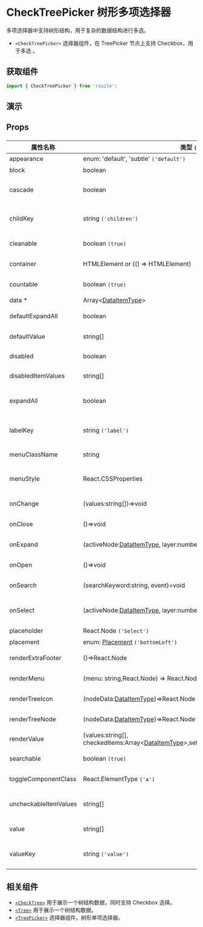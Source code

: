 # CheckTreePicker 树形多项选择器

多项选择器中支持树形结构，用于复杂的数据结构进行多选。

- `<CheckTreePicker>` 选择器组件，在 TreePicker 节点上支持 Checkbox，用于多选 。

## 获取组件

```js
import { CheckTreePicker } from 'rsuite';
```

## 演示

<!--{demo}-->

## Props

### <CheckTreePicker>

| 属性名称              | 类型 `(默认值)`                                                                                            | 描述                            |
| --------------------- | ---------------------------------------------------------------------------------------------------------- | ------------------------------- |
| appearance            | enum: 'default', 'subtle' `('default')`                                                                    | 设置外观                        |
| block                 | boolean                                                                                                    | 堵塞整行                        |
| cascade               | boolean                                                                                                    | checktree 是否级联选择          |
| childKey              | string `('children')`                                                                                      | tree 数据结构 children 属性名称 |
| cleanable             | boolean `(true)`                                                                                           | 是否可以清楚                    |
| container             | HTMLElement or (() => HTMLElement)                                                                         | 设置渲染的容器                  |
| countable             | boolean `(true)`                                                                                           | 是否显示已选项的计数            |
| data \*               | Array&lt;[DataItemType](#types)&gt;                                                                        | tree 数据                       |
| defaultExpandAll      | boolean                                                                                                    | 默认展开所有节点                |
| defaultValue          | string[]                                                                                                   | 默认选中的值                    |
| disabled              | boolean                                                                                                    | 是否禁用 Picker                 |
| disabledItemValues    | string[]                                                                                                   | 禁用节点列表                    |
| expandAll             | boolean                                                                                                    | (受控)展示/收起所有节点         |
| labelKey              | string `('label')`                                                                                         | tree 数据结构 label 属性名称    |
| menuClassName         | string                                                                                                     | 选项菜单的 className            |
| menuStyle             | React.CSSProperties                                                                                        | 应用于菜单 DOM 节点的 style     |
| onChange              | (values:string[])=>void                                                                                    | 数据改变的回调函数              |
| onClose               | ()=>void                                                                                                   | 关闭的回调函数                  |
| onExpand              | (activeNode:[DataItemType](#types), layer:number, concat:(data, children)=>Array)=>void                    | 树节点展示时的回调              |
| onOpen                | ()=>void                                                                                                   | 展开的回调函数                  |
| onSearch              | (searchKeyword:string, event)=void                                                                         | 搜索回调函数                    |
| onSelect              | (activeNode:[DataItemType](#types), layer:number, values:string[])=>void                                   | 选择树节点后的回调函数          |
| placeholder           | React.Node `('Select')`                                                                                    | 占位符                          |
| placement             | enum: [Placement](#types) `('bottomLeft')`                                                                 | 打开位置                        |
| renderExtraFooter     | ()=>React.Node                                                                                             | 自定义页脚内容                  |
| renderMenu            | (menu: string,React.Node) => React.Node                                                                    | 自定义渲染菜单                  |
| renderTreeIcon        | (nodeData:[DataItemType](#types))=>React.Node                                                              | 自定义渲染 图标                 |
| renderTreeNode        | (nodeData:[DataItemType](#types))=>React.Node                                                              | 自定义渲染 tree 节点            |
| renderValue           | (values:string[], checkedItems:Array&lt;[DataItemType](#types)&gt;,selectedElement:React.Node)=>React.Node | 自定义渲染 placeholder          |
| searchable            | boolean `(true)`                                                                                           | 是否显示搜索框                  |
| toggleComponentClass  | React.ElementType `('a')`                                                                                  | 为组件自定义元素类型            |
| uncheckableItemValues | string[]                                                                                                   | 设置不显示复选框的选项值        |
| value                 | string[]                                                                                                   | 当前选中的值                    |
| valueKey              | string `('value')`                                                                                         | tree 数据结构 value 属性名称    |


## 相关组件

- [`<CheckTree>`](./check-tree) 用于展示一个树结构数据，同时支持 Checkbox 选择。
- [`<Tree>`](./tree) 用于展示一个树结构数据。
- [`<TreePicker>`](./tree-picker) 选择器组件，树形单项选择器。

